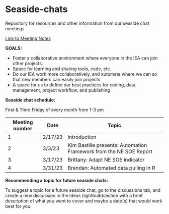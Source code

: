 # Seaside-chats
Repository for resources and other information from our seaside chat meetings

[Link to Meeting Notes](https://docs.google.com/document/d/1j1d0RV8LiowwbMv7FTPrEKWVE_NzCjAXjXxYIBEiqa4/edit#heading=h.5hjbkx6s0t1c)

**GOALS:**

* Foster a collaborative environment where everyone in the IEA can join other projects.
* Space for learning and sharing tools, code, etc.
* Do our IEA work more collaboratively, and automate where we can so that new members can easily join projects
* A space for us to define our best practices for coding, data management, project workflow, and publishing 

**Seaside chat schedule:**

First & Third Friday of every month from 1-3 pm

| Meeting number | Date | Topic |
| --- | --- | --- |
| 1 | 2/17/23 | Introduction |
| 2 | 3/3/23 | Kim Bastille presents: Automation Framework from the NE SOE Report |
| 3 | 3/17/23 | Brittany: Adapt NE SOE indicator |
| 4 | 3/31/23 | Brendan: Automated data pulling in R |

**Recommending a topic for future seaside chats:**

To suggest a topic for a future seaside chat, go to the discussions tab, and create a new discussion in the Ideas (lightbulb)section with a brief description of what you want to cover and maybe a date(s) that would work best for you.
